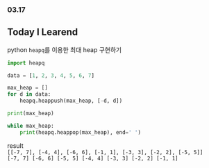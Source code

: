 ### 03.17

## Today I Learend
   
python `heapq`를 이용한 최대 heap 구현하기

```python
import heapq

data = [1, 2, 3, 4, 5, 6, 7]

max_heap = []
for d in data:
    heapq.heappush(max_heap, [-d, d])

print(max_heap)

while max_heap:
    print(heapq.heappop(max_heap), end=' ')

```
result   
`[[-7, 7], [-4, 4], [-6, 6], [-1, 1], [-3, 3], [-2, 2], [-5, 5]]`   
`[-7, 7] [-6, 6] [-5, 5] [-4, 4] [-3, 3] [-2, 2] [-1, 1]`